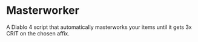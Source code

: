 # Masterworker
A Diablo 4 script that automatically masterworks your items until it gets 3x CRIT on the chosen affix.
